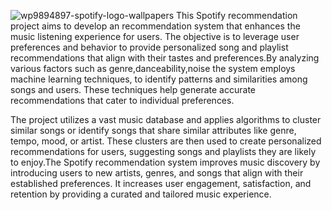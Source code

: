 ![wp9894897-spotify-logo-wallpapers](https://github.com/nmadhu3112/Spotify-song-recommendation/assets/118467950/b8791b54-db66-44d4-b4b0-857663a87bcc)
This Spotify recommendation project aims to develop an recommendation system that enhances the music listening experience for users. The objective is to leverage user preferences and behavior to provide personalized song and playlist recommendations that align with their tastes and preferences.By analyzing various factors such as genre,danceability,noise the system employs machine learning techniques, to identify patterns and similarities among songs and users. These techniques help generate accurate recommendations that cater to individual preferences.

The project utilizes a vast music database and applies algorithms to cluster similar songs or identify songs that share similar attributes like genre, tempo, mood, or artist. These clusters are then used to create personalized recommendations for users, suggesting songs and playlists they are likely to enjoy.The Spotify recommendation system improves music discovery by introducing users to new artists, genres, and songs that align with their established preferences. It increases user engagement, satisfaction, and retention by providing a curated and tailored music experience.








